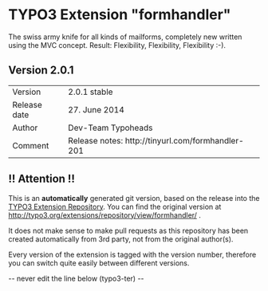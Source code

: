 # TYPO3 Extension "formhandler"
The swiss army knife for all kinds of mailforms, completely new written using the MVC concept. Result: Flexibility, Flexibility, Flexibility  :-).

## Version 2.0.1




<table>
	<tr><td>Version</td><td>2.0.1 stable</td></tr>
	<tr><td>Release date</td><td>27. June 2014</td></tr>
	<tr><td>Author</td><td>Dev-Team Typoheads</td></tr>
	<tr><td>Comment</td><td>Release notes: http://tinyurl.com/formhandler-201</td></tr>
</table>

## !! Attention !!
This is an **automatically** generated git version, based on the release into the [TYPO3 Extension Repository](http://www.typo3.org/extensions/).
You can find the original version at http://typo3.org/extensions/repository/view/formhandler/ .

It does not make sense to make pull requests as this repository has been created automatically from 3rd party, not from the original author(s).

Every version of the extension is tagged with the version number, therefore you can switch quite easily between different versions.


-- never edit the line below (typo3-ter) --